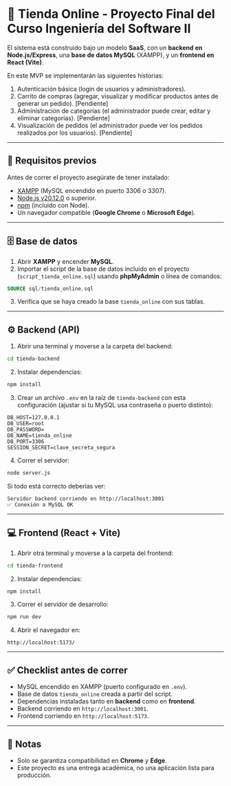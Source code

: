# 🛒 Tienda Online - Proyecto Final del Curso Ingeniería del Software II
  
El sistema está construido bajo un modelo **SaaS**, con un **backend en Node.js/Express**, una **base de datos MySQL** (XAMPP), y un **frontend en React (Vite)**.  

En este MVP se implementarán las siguientes historias:
1. Autenticación básica (login de usuarios y administradores).
2. Carrito de compras (agregar, visualizar y modificar productos antes de generar un pedido). [Pendiente]
3. Administración de categorías (el administrador puede crear, editar y eliminar categorías). [Pendiente]
4. Visualización de pedidos (el administrador puede ver los pedidos realizados por los usuarios). [Pendiente]

---

## 🚀 Requisitos previos

Antes de correr el proyecto asegúrate de tener instalado:

- [XAMPP](https://www.apachefriends.org/) (MySQL encendido en puerto 3306 o 3307).  
- [Node.js v20.12.0](https://nodejs.org/) o superior.  
- [npm](https://www.npmjs.com/) (incluido con Node).  
- Un navegador compatible (**Google Chrome** o **Microsoft Edge**).  

---

## 🗄️ Base de datos

1. Abrir **XAMPP** y encender **MySQL**.  
2. Importar el script de la base de datos incluido en el proyecto (`script_tienda_online.sql`) usando **phpMyAdmin** o línea de comandos:

```sql
SOURCE sql/tienda_online.sql
```

3. Verifica que se haya creado la base `tienda_online` con sus tablas.

---

## ⚙️ Backend (API)

1. Abrir una terminal y moverse a la carpeta del backend:

```bash
cd tienda-backend
```

2. Instalar dependencias:

```bash
npm install
```

3. Crear un archivo `.env` en la raíz de `tienda-backend` con esta configuración (ajustar si tu MySQL usa contraseña o puerto distinto):

```env
DB_HOST=127.0.0.1
DB_USER=root
DB_PASSWORD=
DB_NAME=tienda_online
DB_PORT=3306
SESSION_SECRET=clave_secreta_segura
```

4. Correr el servidor:

```bash
node server.js
```

Si todo está correcto deberías ver:

```
Servidor backend corriendo en http://localhost:3001
✅ Conexión a MySQL OK
```

---

## 💻 Frontend (React + Vite)

1. Abrir otra terminal y moverse a la carpeta del frontend:

```bash
cd tienda-frontend
```

2. Instalar dependencias:

```bash
npm install
```

3. Correr el servidor de desarrollo:

```bash
npm run dev
```

4. Abrir el navegador en:

```
http://localhost:5173/
```

---

## ✅ Checklist antes de correr

- MySQL encendido en XAMPP (puerto configurado en `.env`).  
- Base de datos `tienda_online` creada a partir del script.  
- Dependencias instaladas tanto en **backend** como en **frontend**.  
- Backend corriendo en `http://localhost:3001`.  
- Frontend corriendo en `http://localhost:5173`.  

---

## 📌 Notas

- Solo se garantiza compatibilidad en **Chrome** y **Edge**.  
- Este proyecto es una entrega académica, no una aplicación lista para producción.  
